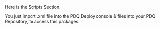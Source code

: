 Here is the Scripts Section.

You just import .xml file into the PDQ Deploy console & files into your PDQ Repository, to access this packages.
